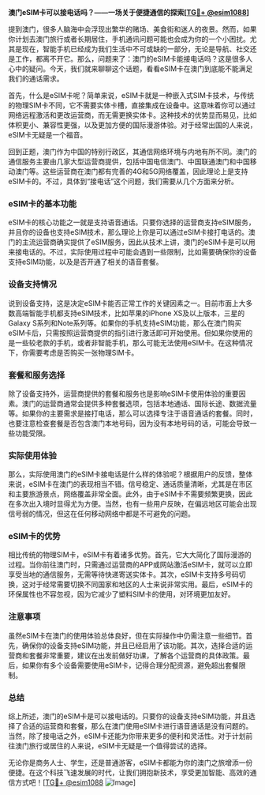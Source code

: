 **澳门eSIM卡可以接电话吗？——一场关于便捷通信的探索[[TG💪+ @esim1088](https://t.me/s/esim1088)]**

提到澳门，很多人脑海中会浮现出繁华的赌场、美食街和迷人的夜景。然而，如果你计划去澳门旅行或者长期居住，手机通讯问题可能也会成为你的一个小困扰。尤其是现在，智能手机已经成为我们生活中不可或缺的一部分，无论是导航、社交还是工作，都离不开它。那么，问题来了：澳门的eSIM卡能接电话吗？这是很多人心中的疑问。今天，我们就来聊聊这个话题，看看eSIM卡在澳门到底能不能满足我们的通话需求。

首先，什么是eSIM卡呢？简单来说，eSIM卡就是一种嵌入式SIM卡技术，与传统的物理SIM卡不同，它不需要实体卡槽，直接集成在设备中。这意味着你可以通过网络远程激活和更改运营商，而无需更换实体卡。这种技术的优势显而易见，比如体积更小、兼容性更强，以及更加方便的国际漫游体验。对于经常出国的人来说，eSIM卡无疑是一个福音。

回到正题，澳门作为中国的特别行政区，其通信网络环境与内地有所不同。澳门的通信服务主要由几家大型运营商提供，包括中国电信澳门、中国联通澳门和中国移动澳门等。这些运营商在澳门都有完善的4G和5G网络覆盖，因此理论上是支持eSIM卡的。不过，具体到“接电话”这个问题，我们需要从几个方面来分析。

### eSIM卡的基本功能

eSIM卡的核心功能之一就是支持语音通话。只要你选择的运营商支持eSIM服务，并且你的设备也支持eSIM技术，那么理论上你是可以通过eSIM卡接打电话的。澳门的主流运营商确实提供了eSIM服务，因此从技术上讲，澳门的eSIM卡是可以用来接电话的。不过，实际使用过程中可能会遇到一些限制，比如需要确保你的设备支持eSIM功能，以及是否开通了相关的语音套餐。

### 设备支持情况

说到设备支持，这是决定eSIM卡能否正常工作的关键因素之一。目前市面上大多数高端智能手机都支持eSIM技术，比如苹果的iPhone XS及以上版本，三星的Galaxy S系列和Note系列等。如果你的手机支持eSIM功能，那么在澳门购买eSIM卡后，只需按照运营商提供的指引进行激活即可开始使用。但如果你使用的是一些较老款的手机，或者非智能手机，那么可能无法使用eSIM卡。在这种情况下，你需要考虑是否购买一张物理SIM卡。

### 套餐和服务选择

除了设备支持外，运营商提供的套餐和服务也是影响eSIM卡使用体验的重要因素。澳门的运营商通常会提供多种套餐选项，包括本地通话、国际长途、数据流量等。如果你的主要需求是接打电话，那么可以选择专注于语音通话的套餐。同时，也要注意检查套餐是否包含澳门本地号码，因为没有本地号码的话，可能会导致一些功能受限。

### 实际使用体验

那么，实际使用澳门的eSIM卡接电话是什么样的体验呢？根据用户的反馈，整体来说，eSIM卡在澳门的表现相当不错。信号稳定、通话质量清晰，尤其是在市区和主要旅游景点，网络覆盖非常全面。此外，由于eSIM卡不需要频繁更换，因此在多次出入境时显得尤为方便。当然，也有一些用户反映，在偏远地区可能会出现信号弱的情况，但这在任何移动网络中都是不可避免的问题。

### eSIM卡的优势

相比传统的物理SIM卡，eSIM卡有着诸多优势。首先，它大大简化了国际漫游的过程。当你前往澳门时，只需通过运营商的APP或网站激活eSIM卡，就可以立即享受当地的通信服务，无需等待快递寄送实体卡。其次，eSIM卡支持多号码切换，这对于经常需要切换不同国家和地区的人士来说非常实用。最后，eSIM卡的环保属性也不容忽视，因为它减少了塑料SIM卡的使用，对环境更加友好。

### 注意事项

虽然eSIM卡在澳门的使用体验总体良好，但在实际操作中仍需注意一些细节。首先，确保你的设备支持eSIM功能，并且已经启用了该功能。其次，选择合适的运营商和套餐非常重要，建议在出发前做好功课，了解各个运营商的具体政策。最后，如果你有多个设备需要使用eSIM卡，记得合理分配资源，避免超出套餐限制。

### 总结

综上所述，澳门的eSIM卡是可以接电话的。只要你的设备支持eSIM功能，并且选择了合适的运营商和套餐，那么在澳门使用eSIM卡进行语音通话是没有问题的。当然，除了接电话之外，eSIM卡还能为你带来更多的便利和灵活性。对于计划前往澳门旅行或居住的人来说，eSIM卡无疑是一个值得尝试的选择。

无论你是商务人士、学生，还是普通游客，eSIM卡都能为你的澳门之旅增添一份便捷。在这个科技飞速发展的时代，让我们拥抱新技术，享受更加智能、高效的通信方式吧！[[TG💪+ @esim1088](https://t.me/s/esim1088) ![Image](https://i.postimg.cc/4NQfJmqS/Snipaste-2025-05-13-00-14-12.png)]